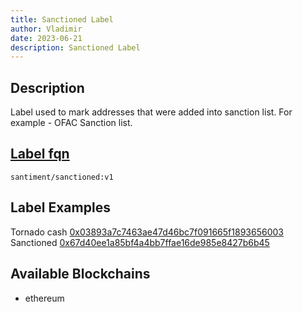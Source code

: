 ```yaml
---
title: Sanctioned Label
author: Vladimir
date: 2023-06-21
description: Sanctioned Label
---
```


## Description
Label used to mark addresses that were added into sanction list. For example - OFAC Sanction list.

## [Label fqn](/label-fqn)

`santiment/sanctioned:v1`

## Label Examples
Tornado cash [0x03893a7c7463ae47d46bc7f091665f1893656003](https://etherscan.io/address/0x03893a7c7463ae47d46bc7f091665f1893656003)
Sanctioned [0x67d40ee1a85bf4a4bb7ffae16de985e8427b6b45](https://etherscan.io/address/0x67d40ee1a85bf4a4bb7ffae16de985e8427b6b45)

## Available Blockchains

* ethereum